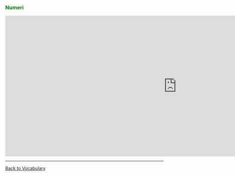 <h3 style="color:green;"> Numeri </h3>

<iframe src="https://h5p.org/h5p/embed/402555" width="1090" height="448" frameborder="0" allowfullscreen="allowfullscreen"></iframe><script src="https://h5p.org/sites/all/modules/h5p/library/js/h5p-resizer.js" charset="UTF-8"></script>


<hr>
<p> 
<a style="float:left;" href="vocabulary.html" class="btn2"> Back to Vocabulary </a>
</p>
<div style="clear:both;"> </div>
